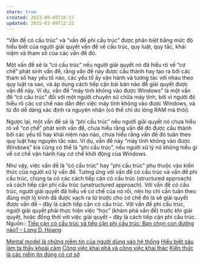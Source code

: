 ```yaml
---
share: true
created: 2023-09-05T16:17
updated: 2025-03-09T12:21
---
```

“Vấn đề có cấu trúc” và “vấn đề phi cấu trúc” được phân biệt bằng mức độ hiểu biết của người giải quyết vấn đề về cấu trúc, quy luật, quy tắc, khái niệm và tham số của các vấn đề đó.

Một vấn đề sẽ là “có cấu trúc” nếu người giải quyết nó đã hiểu rõ về “cơ chế” phát sinh vấn đề, rằng vấn đề này được cấu thành hay tạo ra bởi các tham số hay yếu tố nào, các yếu tố ấy vận hành và tương tác với nhau theo quy luật ra sao, và áp dụng cách tiếp cận bài bản nào để giải quyết được vấn đề này. Ví dụ, vấn đề “máy tính không vào được Windows” là một vấn đề “có cấu trúc” đối với một người chuyên sử chữa máy tính, bởi vì người đó hiểu rõ các cơ chế nào dẫn đến việc máy tính không vào được Windows, và từ đó dễ dàng xác định ra nguyên nhân (có thể chỉ do lỏng RAM mà thôi).

Ngược lại, một vấn đề sẽ là “phi cấu trúc” nếu người giải quyết nó chưa hiểu rõ về “cơ chế” phát sinh vấn đề, chưa hiểu rằng vấn đề đó được cấu thành bởi các yếu tố hay khái niệm nào nào, chưa hiểu rằng vấn đề đó tuân theo quy luật hay nguyên tắc nào. Ví dụ, vấn đề này “máy tính không vào được Windows” kia cũng có thể là “phi cấu trúc”, nếu người xử lý nó không hiểu gì về cơ chế vận hành hay cơ chế khởi động của Windows.

Như vậy, việc vấn đề là “có cấu trúc” hay “phi cấu trúc” phụ thuộc vào kiến thức của người xử lý vấn đề. Tương ứng với vấn đề có cấu trúc và vấn đề phi cấu trúc, chúng ta có các cách tiếp cận có cấu trúc (structured approach) và cách tiếp cận phi cấu trúc (unstructured approach). Với vấn đề có cấu trúc, người giải quyết đã hiểu về cơ chế của nó rồi, nên họ chỉ cần tuân theo đúng một lộ trình đã được vạch ra từ trước cho cơ chế đó là sẽ giải quyết được vấn đề – đây là cách tiếp cận có cấu trúc. Với vấn đề phi cấu trúc, người giải quyết phải thực hiện việc “học” (khám phá vấn đề) trước khi giải quyết, hoặc đồng thời với việc giải quyết – đây là cách tiếp cận phi cấu trúc.
Nguồn:: [Tiếp cận có cấu trúc và tiếp cận phi cấu trúc: Bạn chọn con đường nào? – Long D. Hoang](https://longduchoang.wordpress.com/2021/09/25/structured-vs-unstructured-ban-muon-tro-thanh-ai/)

[Mental model là những niềm tin của người dùng vào hệ thống](../G%C3%A1nh%20n%E1%BA%B7ng%20nh%E1%BA%ADn%20th%E1%BB%A9c,%20thi%E1%BA%BFt%20k%E1%BA%BF/Thi%E1%BA%BFt%20k%E1%BA%BF/Mental%20model%20l%C3%A0%20nh%E1%BB%AFng%20ni%E1%BB%81m%20tin%20c%E1%BB%A7a%20ng%C6%B0%E1%BB%9Di%20d%C3%B9ng%20v%C3%A0o%20h%E1%BB%87%20th%E1%BB%91ng.md)
[Hiểu biết sâu làm ta thấy khoái cảm](../Khoa%20h%E1%BB%8Dc%20nh%E1%BA%ADn%20th%E1%BB%A9c/Hi%E1%BB%83u%20bi%E1%BA%BFt%20s%C3%A2u%20l%C3%A0m%20ta%20th%E1%BA%A5y%20kho%C3%A1i%20c%E1%BA%A3m.md)
[Công việc khai phá và công việc khai thác](../../Qu%E1%BA%A3n%20l%C3%BD%20d%E1%BB%B1%20%C3%A1n,%20ph%C3%A1t%20tri%E1%BB%83n%20s%E1%BA%A3n%20ph%E1%BA%A9m,%20x%C3%A2y%20d%E1%BB%B1ng%20t%E1%BB%95%20ch%E1%BB%A9c/C%C3%B4ng%20vi%E1%BB%87c/B%E1%BA%A5t%20%C4%91%E1%BB%8Bnh%20v%C3%A0%20kh%C3%A1m%20ph%C3%A1/C%C3%B4ng%20vi%E1%BB%87c%20khai%20ph%C3%A1%20v%C3%A0%20c%C3%B4ng%20vi%E1%BB%87c%20khai%20th%C3%A1c.md)
[Kiến thức là các niềm tin đúng có cơ sở](./Ki%E1%BA%BFn%20th%E1%BB%A9c%20l%C3%A0%20c%C3%A1c%20ni%E1%BB%81m%20tin%20%C4%91%C3%BAng%20c%C3%B3%20c%C6%A1%20s%E1%BB%9F.md)